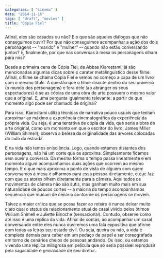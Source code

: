 ```yaml
---
categories: [ "cinema" ]
date: "2014-11-16"
tags: [ "draft", "movies" ]
title: "Cópia Fiel"
---
```

Afinal, eles são casados ou não? E o que são aqueles diálogos que não
conseguimos ouvir? Por que não conseguimos acompanhar a ação dos dois
personagens -- "marido" e "mulher" -- quando não estão conversando
juntos? E, finalmente, por que nas conversas à mesa os personagens
olham para nós?

Desde a primeira cena de Cópia Fiel, de Abbas Kiarostami, já são
mencionadas algumas dicas sobre o caráter metalinguístico desse
filme. Afinal, o filme se chama Cópia Fiel e vemos no começo a capa
de um livro com o mesmo título. A questão que o filme discute dentro
do seu universo (o mundo dos personagens) e fora dele (ao abranger os
seus espectadores) é se as cópias de uma obra de arte possuem o mesmo
valor que a original. E, uma pergunta igualmente relevante: a partir de
que momento algo pode ser chamado de original?

Para isso, Kiarostami utiliza técnicas de narrativa pouco usuais
que tentam aproximar ao máximo a experiência cinematográfica da
experiência da própria vida. Ou seja, é uma tentativa de cópia
da vida, que seria a obra de arte original, como um momento em que o
escritor do livro, James Miller (William Shimell), observa a beleza da
originalidade das árvores colocadas do lado da estrada.

E na vida não temos onisciência. Logo, quando estamos distantes dos
personagens, não há um corte que os aproxima. Simplesmente ficamos
sem ouvir a conversa. Da mesma forma o tempo passa linearmente e em
momento algum acompanhamos duas ações que ocorrem ao mesmo tempo. E
o que mais aproxima o ponto de vista de alguém com quem conversamos
à mesa é olharmos para essa pessoa diretamente, o que faz com que os
atores olhem diretamente para a câmera. Aqui todos os movimentos de
câmera não são sutis, mas ganham muito mais em sua naturalidade de
poucos cortes -- a maioria do tempo acompanhamos sequência que mudam
de cenário conforme os personagens se movem.

Talvez a maior crítica que se possa fazer ao roteiro é nunca deixar
muito claro qual o status de relacionamento atual do casal vivido pelos
ótimos William Shimell e Juliette Binoche (sensacional). Contudo, observe
como até isso é uma réplica da vida. Afinal de contas, ao acompanhar
um casal conversando entre eles nunca ouviremos uma fala expositiva
que afirme com todas as letras seu estado civil. Ou seja, queira ou
não, a vida é complexa demais para caber em um pedaço de papel e ser
coreografada em torno de cenários cheios de pessoas andando. Ou isso,
ou estamos vivendo uma réplica milagrosa em película que só seria
possível reproduzir pela sagacidade e genialidade de seu diretor.
